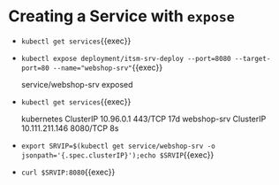 # Creating a Service with `expose`

* `kubectl get services`{{exec}}
* `kubectl expose deployment/itsm-srv-deploy --port=8080 --target-port=80 --name="webshop-srv"`{{exec}}

	service/webshop-srv exposed

* `kubectl get services`{{exec}}

	kubernetes    ClusterIP   10.96.0.1        <none>        443/TCP    17d
	webshop-srv   ClusterIP   10.111.211.146   <none>        8080/TCP   8s

* `export SRVIP=$(kubectl get service/webshop-srv -o jsonpath='{.spec.clusterIP}');echo $SRVIP`{{exec}}
* `curl $SRVIP:8080`{{exec}}